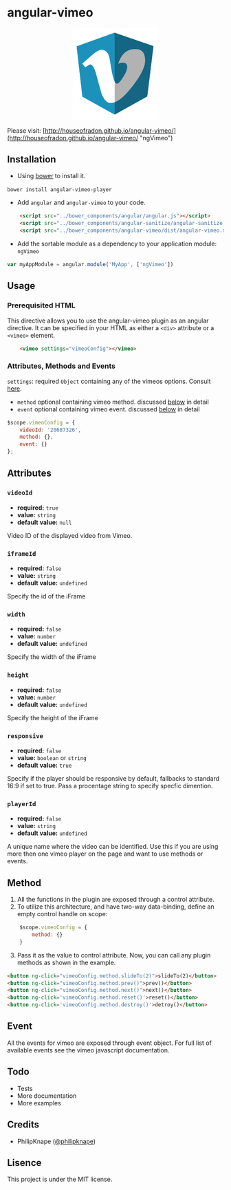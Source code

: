 angular-vimeo
============

<p align="center">
  <img src="./example/logo.png" width="200px" />
</p>


Please visit: [http://houseofradon.github.io/angular-vimeo/](http://houseofradon.github.io/angular-vimeo/ "ngVimeo")

Installation
-----

- Using [bower](http://bower.io/) to install it.

`bower install angular-vimeo-player`

- Add `angular` and `angular-vimeo` to your code.

```html
    <script src="../bower_components/angular/angular.js"></script>
    <script src="../bower_components/angular-sanitize/angular-sanitize.js"></script>
    <script src="../bower_components/angular-vimeo/dist/angular-vimeo.min.js"></script>
```

- Add the sortable module as a dependency to your application module: `ngVimeo`

```js
var myAppModule = angular.module('MyApp', ['ngVimeo'])
```

Usage
-----

### Prerequisited HTML

This directive allows you to use the angular-vimeo plugin as
an angular directive. It can be specified in your HTML
as either a `<div>` attribute or a `<vimeo>` element.

```html
    <vimeo settings="vimeoConfig"></vimeo>
```

### Attributes, Methods and Events ###

`settings`: required `Object` containing any of the vimeos options. Consult [here](https://developer.vimeo.com/player/js-api).
 - `method` optional containing vimeo method. discussed [below](#method) in detail
 - `event` optional containing vimeo event. discussed [below](#event) in detail

```javascript
$scope.vimeoConfig = {
    videoId: '20687326',
    method: {},
    event: {}
};
```
## Attributes ##

### `videoId`
* **required:** ```true```
* **value:** ```string```
* **default value:** ```null```

Video ID of the displayed video from Vimeo.

### `iframeId`
* **required:** ```false```
* **value:** ```string```
* **default value:** ```undefined```

Specify the id of the iFrame

### `width`
* **required:** ```false```
* **value:** ```number```
* **default value:** ```undefined```

Specify the width of the iFrame

### `height`
* **required:** ```false```
* **value:** ```number```
* **default value:** ```undefined```

Specify the height of the iFrame

### `responsive`
* **required:** ```false```
* **value:** ```boolean``` or ```string```
* **default value:** ```true```

Specify if the player should be responsive by default, fallbacks to standard 16:9 if set to true. Pass a procentage string to specify specfic dimention.

### `playerId`
* **required:** ```false```
* **value:** ```string```
* **default value:** ```undefined```

A unique name where the video can be identified. Use this if you are using more then one vimeo player on the page and want to use methods or events.

## Method ##
1. All the functions in the plugin are exposed through a control
attribute.
2. To utilize this architecture, and have two-way data-binding,
define an empty control handle on scope:
```js
    $scope.vimeoConfig = {
        method: {}
    }
```
3. Pass it as the value to control attribute. Now, you can call any plugin methods
as shown in the example.

```html
<button ng-click="vimeoConfig.method.slideTo(2)">slideTo(2)</button>
<button ng-click="vimeoConfig.method.prev()">prev()</button>
<button ng-click="vimeoConfig.method.next()">next()</button>
<button ng-click='vimeoConfig.method.reset()'>reset()</button>
<button ng-click='vimeoConfig.method.destroy()'>detroy()</button>
```

## Event ##

All the events for vimeo are exposed through event object. For full list of available events see the vimeo javascript documentation.

Todo
----
- Tests
- More documentation
- More examples

Credits
-------
* PhilipKnape ([@philipknape](https://twitter.com/philipknape))

Lisence
-------
This project is under the MIT license.
